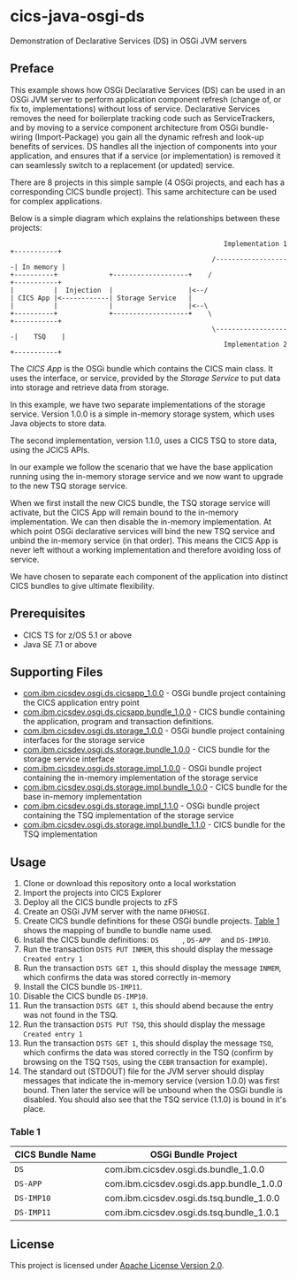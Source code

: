 # cics-java-osgi-ds
Demonstration of Declarative Services (DS) in OSGi JVM servers

## Preface
This example shows how OSGi Declarative Services (DS) can be used in an OSGi JVM server to perform application component refresh (change of, or fix to, implementations) without loss of service. Declarative Services removes the need for boilerplate tracking code such as ServiceTrackers, and by moving to a service component architecture from OSGi bundle-wiring (Import-Package) you gain all the dynamic refresh and look-up benefits of services. DS handles all the injection of components into your application, and ensures that if a service (or implementation) is removed it can seamlessly switch to a replacement (or updated) service.

There are 8 projects in this simple sample (4 OSGi projects, and each has a corresponding CICS bundle project). This same architecture can be used for complex applications.

Below is a simple diagram which explains the relationships between these projects:

```
                                                      Implementation 1 +-----------+
                                                   /-------------------| In memory |
+----------+             +-------------------+    /                    +-----------+
|          |  Injection  |                   |<--/
| CICS App |<------------| Storage Service   |
|          |             |                   |<--\
+----------+             +-------------------+    \                    +-----------+
                                                   \-------------------|    TSQ    |
                                                      Implementation 2 +-----------+
```

The *CICS App* is the OSGi bundle which contains the CICS main class. It uses the interface, or service, provided by the *Storage Service* to put data into storage and retrieve data from storage.

In this example, we have two separate implementations of the storage service. Version 1.0.0 is a simple in-memory storage system, which uses Java objects to store data.

The second implementation, version 1.1.0, uses a CICS TSQ to store data, using the JCICS APIs.

In our example we follow the scenario that we have the base application running using the in-memory storage service and we now want to upgrade to the new TSQ storage service.

When we first install the new CICS bundle, the TSQ storage service will activate, but the CICS App will remain bound to the in-memory implementation. We can then disable the in-memory implementation. At which point OSGi declarative services will bind the new TSQ service and unbind the in-memory service (in that order). This means the CICS App is never left without a working implementation and therefore avoiding loss of service.

We have chosen to separate each component of the application into distinct CICS bundles to give ultimate flexibility.

## Prerequisites
* CICS TS for z/OS 5.1 or above
* Java SE 7.1 or above

## Supporting Files
* [com.ibm.cicsdev.osgi.ds.cicsapp_1.0.0](projects/com.ibm.cicsdev.osgi.ds.cicsapp_1.0.0) - OSGi bundle project containing the CICS application entry point
* [com.ibm.cicsdev.osgi.ds.cicsapp.bundle_1.0.0](projects/com.ibm.cicsdev.osgi.ds.cicsapp.bundle_1.0.0) - CICS bundle containing the application, program and transaction definitions.
* [com.ibm.cicsdev.osgi.ds.storage_1.0.0](projects/com.ibm.cicsdev.osgi.ds.storage_1.0.0) - OSGi bundle project containing interfaces for the storage service
* [com.ibm.cicsdev.osgi.ds.storage.bundle_1.0.0](projects/com.ibm.cicsdev.osgi.ds.storage.bundle_1.0.0) - CICS bundle for the storage service interface
* [com.ibm.cicsdev.osgi.ds.storage.impl_1.0.0](projects/com.ibm.cicsdev.osgi.ds.storage.impl_1.0.0) - OSGi bundle project containing the in-memory implementation of the storage service
* [com.ibm.cicsdev.osgi.ds.storage.impl.bundle_1.0.0](projects/com.ibm.cicsdev.osgi.ds.storage.impl.bundle_1.0.0) - CICS bundle for the base in-memory implementation
* [com.ibm.cicsdev.osgi.ds.storage.impl_1.1.0](projects/com.ibm.cicsdev.osgi.ds.storage.impl_1.1.0) - OSGi bundle project containing the TSQ implementation of the storage service
* [com.ibm.cicsdev.osgi.ds.storage.impl.bundle_1.1.0](projects/com.ibm.cicsdev.osgi.ds.storage.impl.bundle_1.1.0) - CICS bundle for the TSQ implementation

## Usage
1. Clone or download this repository onto a local workstation
2. Import the projects into CICS Explorer
3. Deploy all the CICS bundle projects to zFS
4. Create an OSGi JVM server with the name `DFHOSGI`.
5. Create CICS bundle definitions for these OSGi bundle projects. [Table 1](#table-1) shows the mapping of bundle to bundle name used.
6. Install the CICS bundle definitions: `DS      `, `DS-APP  ` and `DS-IMP10`.
7. Run the transaction `DSTS PUT INMEM`, this should display the message `Created entry 1`
8. Run the transaction `DSTS GET 1`, this should display the message `INMEM`, which confirms the data was stored correctly in-memory
9. Install the CICS bundle `DS-IMP11`.
10. Disable the CICS bundle `DS-IMP10`.
11. Run the transaction `DSTS GET 1`, this should abend because the entry was not found in the TSQ.
12. Run the transaction `DSTS PUT TSQ`, this should display the message `Created entry 1`
13. Run the transaction `DSTS GET 1`, this should display the message `TSQ`, which confirms the data was stored correctly  in the TSQ (confirm by browsing on the TSQ `TSQS`, using the `CEBR` transaction for example).
14. The standard out (STDOUT) file for the JVM server should display messages that indicate the in-memory service (version 1.0.0) was first bound. Then later the service will be unbound when the OSGi bundle is disabled. You should also see that the TSQ service (1.1.0) is bound in it's place.


### Table 1

| CICS Bundle Name | OSGi Bundle Project                      |
| ---------------- | ---------------------------------------- |
| `DS      `       | com.ibm.cicsdev.osgi.ds.bundle_1.0.0     |
| `DS-APP  `       | com.ibm.cicsdev.osgi.ds.app.bundle_1.0.0 |
| `DS-IMP10`       | com.ibm.cicsdev.osgi.ds.tsq.bundle_1.0.0 |
| `DS-IMP11`       | com.ibm.cicsdev.osgi.ds.tsq.bundle_1.0.1 |
 
## License
This project is licensed under [Apache License Version 2.0](LICENSE).
